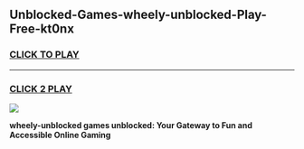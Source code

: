
## Unblocked-Games-wheely-unblocked-Play-Free-kt0nx
<h3>
<a href="https://premium76.site?title=wheely-unblocked&ref=20M">CLICK TO PLAY</a></h3>
<hr>

<h3>
<a href="https://premium76.site?title=wheely-unblocked&ref=20M">CLICK 2 PLAY</a>
  
</h3>

<a href="https://premium76.site?title=wheely-unblocked&ref=19M"><img src="https://clearcache.store/games.png"></a>


**wheely-unblocked games unblocked: Your Gateway to Fun and Accessible Online Gaming**
